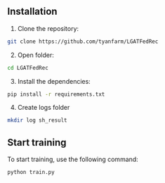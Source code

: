 ## Installation
1. Clone the repository:
``` sh
git clone https://github.com/tyanfarm/LGATFedRec
```

2. Open folder: 
``` sh
cd LGATFedRec
```

3. Install the dependencies:
``` sh
pip install -r requirements.txt
```

4. Create logs folder
``` sh
mkdir log sh_result
```

## Start training
To start training, use the following command:

``` sh
python train.py
```

